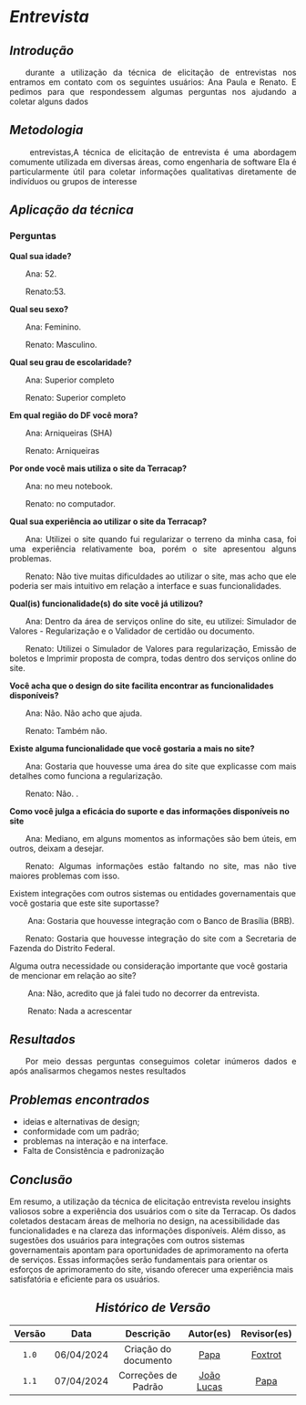 # <a> *Entrevista* </a>

## <a> *Introdução* </a>

<p align="justify">&emsp;&emsp;durante a utilização da técnica de elicitação de entrevistas nos entramos em contato com os seguintes usuários: Ana Paula e Renato. E pedimos para que respondessem algumas perguntas nos ajudando a coletar alguns dados </p>


## <a> *Metodologia* </a>

<p align="justify">&emsp;&emsp; entrevistas,A técnica de elicitação de entrevista é uma abordagem comumente utilizada em diversas áreas, como engenharia de software Ela é particularmente útil para coletar informações qualitativas diretamente de indivíduos ou grupos de interesse
</p>

## <a>*Aplicação da técnica* </a>

### Perguntas

<b> Qual sua idade? </b>

<p align="justify">&emsp;&emsp;Ana: 52.</p>

<p align="justify">&emsp;&emsp;Renato:53.
</p>



<b> Qual seu sexo? </b>

<p align="justify">&emsp;&emsp;Ana: Feminino.
</p>
<p align="justify">&emsp;&emsp;Renato: Masculino.
</p>


<b>Qual seu grau de escolaridade?</b>

<p align="justify">&emsp;&emsp;Ana: Superior completo
</p>
<p align="justify">&emsp;&emsp;Renato: Superior completo
</p>


<b> Em qual região do DF você mora? </b>

<p align="justify">&emsp;&emsp;Ana: Arniqueiras (SHA)
</p>
<p align="justify">&emsp;&emsp;Renato: Arniqueiras
</p>

<b> Por onde você mais utiliza o site da Terracap? </b>

<p align="justify">&emsp;&emsp;Ana: no meu notebook.
</p>
<p align="justify">&emsp;&emsp;Renato: no computador.
</p>


<b> Qual sua experiência ao utilizar o site da Terracap? </b>

<p align="justify">&emsp;&emsp;Ana: Utilizei o site quando fui regularizar o terreno da minha casa, foi uma experiência relativamente boa, porém o site apresentou alguns problemas. 
</p>
<p align="justify">&emsp;&emsp;Renato: Não tive muitas dificuldades ao utilizar o site, mas acho que ele poderia ser mais intuitivo em relação a interface e suas funcionalidades.
</p>


<b> Qual(is) funcionalidade(s) do site você já utilizou?</b>

<p align="justify">&emsp;&emsp;Ana: Dentro da área de serviços online do site, eu utilizei: Simulador de Valores - Regularização e o Validador de certidão ou documento.
</p>
<p align="justify">&emsp;&emsp;Renato: Utilizei o Simulador de Valores para regularização, Emissão de boletos e Imprimir proposta de compra, todas dentro dos serviços online do site.

</p>

<b> Você acha que o design do site facilita encontrar as funcionalidades disponíveis? </b>

<p align="justify">&emsp;&emsp;Ana: Não. Não acho que ajuda.
</p>
<p align="justify">&emsp;&emsp;Renato: Também não.
</p>


<b> Existe alguma funcionalidade que você gostaria a mais no site? </b>

<p align="justify">&emsp;&emsp;Ana: Gostaria que houvesse uma área do site que explicasse com mais detalhes como funciona a regularização.
</p>
<p align="justify">&emsp;&emsp;Renato: Não.
.</p>


<b>Como você julga a eficácia do suporte e das informações disponíveis no site</b>

<p align="justify">&emsp;&emsp;Ana:  Mediano, em alguns momentos as informações são bem úteis, em outros, deixam a desejar.
</p>
<p align="justify">&emsp;&emsp;Renato: Algumas informações estão faltando no site, mas não tive maiores problemas com isso.
</p>

</b>Existem integrações com outros sistemas ou entidades governamentais que você gostaria que este site suportasse?</b>

<p align="justify">&emsp;&emsp; Ana: Gostaria que houvesse integração com o Banco de Brasília (BRB).
</p>
<p align="justify">&emsp;&emsp;Renato: Gostaria que houvesse integração do site com a Secretaria de Fazenda do Distrito Federal. </p>

</b>Alguma outra necessidade ou consideração importante que você gostaria de mencionar em relação ao site?</b>
<p align="justify">&emsp;&emsp; Ana: Não, acredito que já falei tudo no decorrer da entrevista.</p>
<p align="justify">&emsp;&emsp; Renato: Nada a acrescentar</p>

## <a>*Resultados* </a>

<p align="justify">&emsp;&emsp;Por meio dessas perguntas conseguimos coletar inúmeros dados e após analisarmos chegamos nestes resultados </p>

## <a>*Problemas encontrados*</a> 

- ideias e alternativas de design;
- conformidade com um padrão;
- problemas na interação e na interface.
- Falta de Consistência e padronização

## <a>*Conclusão* </a>

Em resumo, a utilização da técnica de elicitação entrevista revelou insights valiosos sobre a experiência dos usuários com o site da Terracap. Os dados coletados destacam áreas de melhoria no design, na acessibilidade das funcionalidades e na clareza das informações disponíveis. Além disso, as sugestões dos usuários para integrações com outros sistemas governamentais apontam para oportunidades de aprimoramento na oferta de serviços. Essas informações serão fundamentais para orientar os esforços de aprimoramento do site, visando oferecer uma experiência mais satisfatória e eficiente para os usuários.

<center>

## <a>*Histórico de Versão*</a>

| Versão |    Data    |      Descrição       |                    Autor(es)                     |              Revisor(es)              |
| :----: | :--------: | :------------------: | :----------------------------------------------: | :-----------------------------------: |
| `1.0`  | 06/04/2024 | Criação do documento |         [Papa](../../Subgrupos/Papa.md)          | [Foxtrot](../../Subgrupos/Foxtrot.md) |
| `1.1`  | 07/04/2024 | Correções de Padrão  | [João Lucas](https://github.com/VasconcelosJoao) |    [Papa](../../Subgrupos/Papa.md)    |

</center>
